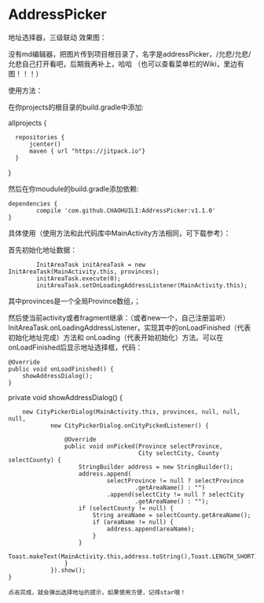 # AddressPicker
地址选择器，三级联动
效果图：



没有md编辑器，把图片传到项目根目录了，名字是addressPicker，/允悲/允悲/允悲自己打开看吧，后期我再补上，哈哈
（也可以查看菜单栏的Wiki，里边有图！！！）



使用方法：

在你projects的根目录的build.gradle中添加:

   allprojects {
   
      repositories {
          jcenter()
          maven { url "https://jitpack.io"}
      }
   }

然后在你moudule的build.gradle添加依赖:

	dependencies {
	        compile 'com.github.CHAOHUILI:AddressPicker:v1.1.0'
	}
  
  具体使用（使用方法和此代码库中MainActivity方法相同，可下载参考）：
  
  首先初始化地址数据：
  
            InitAreaTask initAreaTask = new InitAreaTask(MainActivity.this, provinces);
            initAreaTask.execute(0);
            initAreaTask.setOnLoadingAddressListener(MainActivity.this);
            
  其中provinces是一个全局Province数组，；
            
  然后使当前activity或者fragment继承：（或者new一个，自己注册监听）
  InitAreaTask.onLoadingAddressListener，实现其中的onLoadFinished（代表初始化地址完成）方法和
  onLoading（代表开始初始化）方法。可以在onLoadFinished后显示地址选择框，代码：
  
  
    @Override
    public void onLoadFinished() {
        showAddressDialog();
    }

   private void showAddressDialog() {
   
        new CityPickerDialog(MainActivity.this, provinces, null, null, null,
                new CityPickerDialog.onCityPickedListener() {

                    @Override
                    public void onPicked(Province selectProvince,
                                         City selectCity, County selectCounty) {
                        StringBuilder address = new StringBuilder();
                        address.append(
                                selectProvince != null ? selectProvince
                                        .getAreaName() : "")
                                .append(selectCity != null ? selectCity
                                        .getAreaName() : "");
                        if (selectCounty != null) {
                            String areaName = selectCounty.getAreaName();
                            if (areaName != null) {
                                address.append(areaName);
                            }
                        }
                        Toast.makeText(MainActivity.this,address.toString(),Toast.LENGTH_SHORT).show();
                    }
                }).show();
    }
    
    点击完成，就会弹出选择地址的提示，如果使用方便，记得star哦！
